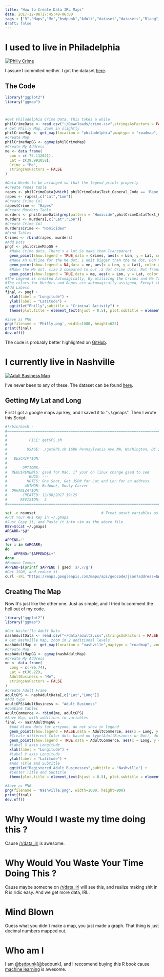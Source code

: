 ```yaml
---
title: "How to Create Data IRL Maps"
date: 2017-12-08T17:45:48-06:00
tags : ["R","Maps","Me","bsdpunk","Adult","dataset","datasets","Rlang","Code","Graphs"]
draft: false
---
```

<script src="http://openmonstervision.github.io/prism.css" type="text/javascript"></script>
<script src="http://openmonstervision.github.io/prism.js" type="text/javascript"></script>
# I used to live in Philadelphia

<a href="https://i.imgur.com/dRefCUE.png"> ![Philly Crime](https://i.imgur.com/dRefCUE.png "Philly Crime")</a>

I assure I commited neither. I got the dataset [here](https://www.kaggle.com/mchirico/philadelphiacrimedata "Kaggle Dataset of Philly Crime"). 

## The Code

``` r
library("ggplot2")
library("ggmap")



#Get Philadelphia Crime Data, this takes a while
philCrimeData <- read.csv("~/Downloads/crime.csv",stringsAsFactors = FALSE)
# Get Philly Map, Zoom in slightly
philCrimeMap <- get_map(location = "philadelphia",maptype = "roadmap", zoom = 12)
#Create Map
philCrimeMapGG <- ggmap(philCrimeMap) 
#Create My Address
me <- data.frame(
  Lon = c(-75.112021),
  Lat = c(39.991058),
  Crime = "Me",
  stringsAsFactors = FALSE
)

#Data Needs to be arranged so that the legend prints properly
#Create rapes table
rapes <- philCrimeData[which( philCrimeData$Text_General_Code == 'Rape' ),]
rapes <- rapes[,c("Lat","Lon")]
#Create Crime Col
rapes$Crime <- "Rapes"
#Create Murders Table
murders <- philCrimeData[grep(pattern = "Homicide",philCrimeData$Text_General_Code),]
murders <- murders[,c("Lat","Lon")]
#Create Crime Col
murders$Crime <- "Homicides"
#Bind Tables
Crimes <- rbind(rapes, murders)
#Add Dots
pngf <- philCrimeMapGG +
  #Make Crime dots, There's a lot So make them Transparent
  geom_point(show.legend = TRUE,data = Crimes, aes(x = Lon, y = Lat, color = Crime),size = 0.5, alpha = 0.2) +
  #Make An Outline for the Me dot, 1 unit bigger than the me dot, Don't want this to show up in the legend, Not Transparent
  geom_point(show.legend = NA,data = me, aes(x = Lon, y = Lat), color = "black", size = 3) +
  #Make the Me dot, size 2 compared to our .5 dot Crime dots, Not Transparent
  geom_point(show.legend = TRUE,data = me, aes(x = Lon, y = Lat, color = Crime), size = 2)
#The Legend is created Automagically, By utilizing the Crimes and Me Tables data Structure
#The colors for Murders and Rapes are automagically assigned, Except the Me dot which is specified
#Add Labels
final <- pngf +
  xlab(label = "Longitude") +
  ylab(label = "Latitude") +
  ggtitle("Philly",subtitle = "Criminal Activity") +
  theme(plot.title = element_text(hjust = 0.5), plot.subtitle = element_text( hjust = 0.5))

#Save as PNG
png(filename = 'Philly.png', width=1000, height=625)
print(final)
dev.off()
```
The code is probably better highlighted on [GitHub](https://github.com/OpenMonsterVision/maps/blob/master/createMap.R "GitHub Link to createMap.R").



# I currently live in Nashville

<a href="https://i.imgur.com/6k27QDB.png">![Adult Business Map](https://i.imgur.com/6k27QDB.png "Nashville Registered Adult Business")</a>

I've never been to any of these. The dataset can be found [here](https://data.nashville.gov/Licenses-Permits/Davidson-County-Locations-Sexually-Oriented-Permit/g97f-x87i).

## Getting My Lat and Long

First I got a google maps api key, and I saved it to "~/.gmaps". Then I wrote this Script:

``` bash
#!/bin/bash - 
#===============================================================================
#
#          FILE: getGPS.sh
# 
#         USAGE: ./getGPS.sh 1600 Pennsylvania Ave NW, Washington, DC 20006
# 
#   DESCRIPTION: 
# 
#       OPTIONS: ---
#  REQUIREMENTS: gsed for Mac, if your on linux change gsed to sed
#          BUGS: ---
#         NOTES: One Shot, Get JSON for Lat and Lon for an address
#        AUTHOR: Bsdpunk, Dusty Carver
#  ORGANIZATION: 
#       CREATED: 12/08/2017 19:25
#      REVISION:  2
#===============================================================================

set -o nounset                              # Treat unset variables as an error
#Put Your API Key in ~/.gmaps
#Just Copy it, and Paste it into vim as the above file
KEY=$(cat ~/.gmaps)
ARGARR="$@"

APPEND=''
for i in $ARGARR;
do
    APPEND="$APPEND$i+"
done
#Remove Commas
APPEND=$(printf $APPEND | gsed 's/,//g')
#Get JSON, and reduce it
curl -sKL "https://maps.googleapis.com/maps/api/geocode/json?address=$APPEND&key$KEY" | egrep 'lat|lng' | head -n2

```
## Creating The Map

Now It's just like the other one. Just as simple, and I tried to comment the hell out of my code.

``` r
library("ggplot2")
library("ggmap")

#Get Nashville Adult Data
nashAdultData <- read.csv("~/data/adult2.csv",stringsAsFactors = FALSE)
# Get Nashville Map, zoom in 2 additional levels
nashAdultMap <- get_map(location = "nashville",maptype = "roadmap", zoom = 12)
#Create Map
nashAdultMapGG <- ggmap(nashAdultMap) 
#Create My Address
me <- data.frame(
  Long = c(-86.74),
  Lat = c(36.22),
  AdultBusiness = "Me",
  stringsAsFactors = FALSE
)
#Create Adult Frame
adultGPS <- nashAdultData[,c("Lat","Long")]
#Add type
adultGPS$AdultBusiness <- "Adult Business"
#Combine tables
AdultCommerce <- rbind(me, adultGPS)
#Save Map, with additions to variables
final <- nashAdultMapGG +
  #Add black dots for erryone, do not show in legend
  geom_point(show.legend = FALSE,data = AdultCommerce, aes(x = Long, y = Lat),size = 3, color = "black") +
  #Create different Color dots based on type(AdultBusiness or Not), do show in legend
  geom_point(show.legend = TRUE,data = AdultCommerce, aes(x = Long, y = Lat, color = AdultBusiness),size = 2) +
  #Label X axis Longitude
  xlab(label = "Longitude") +
  #Label Y axis Longitude
  ylab(label = "Latitude") +
  #Add Title and Subtitle
  ggtitle("Registered Adult Businesses",subtitle = "Nashville") +
  #Center Title and Subtitle
  theme(plot.title = element_text(hjust = 0.5), plot.subtitle = element_text( hjust = 0.5))

#Save as PNG
png(filename = 'Nashville.png', width=1000, height=800)
print(final)
dev.off()

```
# Why Would I waste my time doing this ?

Cause [/r/data_irl](https://www.reddit.com/r/data_irl/ "Data IRL") is awesome. 

# Why Would You Waste Your Time Doing This ?

Cause maybe someone on [/r/data_irl](https://www.reddit.com/r/data_irl/ "Data IRL") will see this, and realize making shit in R is ridic easy. And we get more data, IRL.

# Mind Blown

Guess what you didn't make a map, you just made a graph. That thing is just decimal numbers mapped out.

# Who am I

I am [@bsdpunk](http://twitter.com/bsdpunk)[@bsdpunk], and I reccomend buying this R book cause [machine learning](https://www.amazon.com/gp/product/1784393908/ref=as_li_qf_sp_asin_il_tl?ie=UTF8&tag=bsdpblog-20&camp=1789&creative=9325&linkCode=as2&creativeASIN=1784393908&linkId=8927b5137c562d2dd27d43f76c0fba3c "A fucking ad") is awesome.
